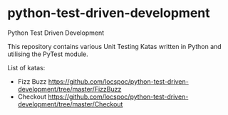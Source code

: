 # python-test-driven-development
Python Test Driven Development

This repository contains various Unit Testing Katas written in Python and utilising the PyTest module.

List of katas:
- Fizz Buzz https://github.com/locspoc/python-test-driven-development/tree/master/FizzBuzz
- Checkout https://github.com/locspoc/python-test-driven-development/tree/master/Checkout
